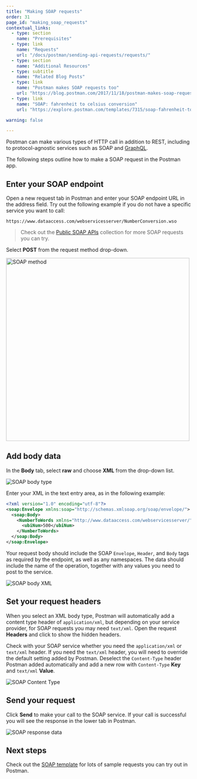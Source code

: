```yaml
---
title: "Making SOAP requests"
order: 31
page_id: "making_soap_requests"
contextual_links:
  - type: section
    name: "Prerequisites"
  - type: link
    name: "Requests"
    url: "/docs/postman/sending-api-requests/requests/"
  - type: section
    name: "Additional Resources"
  - type: subtitle
    name: "Related Blog Posts"
  - type: link
    name: "Postman makes SOAP requests too"
    url: "https://blog.postman.com/2017/11/18/postman-makes-soap-requests-too/"
  - type: link
    name: "SOAP: fahrenheit to celsius conversion"
    url: "https://explore.postman.com/templates/7315/soap-fahrenheit-to-celsius-conversion"

warning: false

---
```


Postman can make various types of HTTP call in addition to REST, including to protocol-agnostic services such as SOAP and [GraphQL](/docs/postman/sending-api-requests/graphql/).

The following steps outline how to make a SOAP request in the Postman app.

## Enter your SOAP endpoint

Open a new request tab in Postman and enter your SOAP endpoint URL in the address field. Try out the following example if you do not have a specific service you want to call:

```
https://www.dataaccess.com/webservicesserver/NumberConversion.wso
```

> Check out the [Public SOAP APIs](https://documenter.getpostman.com/view/8854915/Szf26WHn?version=latest) collection for more SOAP requests you can try.

Select __POST__ from the request method drop-down.

<img src="https://assets.postman.com/postman-docs/soap-method.jpg" alt="SOAP method" width="500px"/>

## Add body data

In the __Body__ tab, select __raw__ and choose __XML__ from the drop-down list.

![SOAP body type](https://assets.postman.com/postman-docs/soap-body-type.jpg)

Enter your XML in the text entry area, as in the following example:

```xml
<?xml version="1.0" encoding="utf-8"?>
<soap:Envelope xmlns:soap="http://schemas.xmlsoap.org/soap/envelope/">
  <soap:Body>
    <NumberToWords xmlns="http://www.dataaccess.com/webservicesserver/">
      <ubiNum>500</ubiNum>
    </NumberToWords>
  </soap:Body>
</soap:Envelope>
```

Your request body should include the SOAP `Envelope`, `Header`, and `Body` tags as required by the endpoint, as well as any namespaces. The data should include the name of the operation, together with any values you need to post to the service.

![SOAP body XML](https://assets.postman.com/postman-docs/soap-body-xml.jpg)

## Set your request headers

When you select an XML body type, Postman will automatically add a content type header of `application/xml`, but depending on your service provider, for SOAP requests you may need `text/xml`. Open the request __Headers__ and click to show the hidden headers.

Check with your SOAP service whether you need the `application/xml` or `text/xml` header. If you need the `text/xml` header, you will need to override the default setting added by Postman. Deselect the `Content-Type` header Postman added automatically and add a new row with `Content-Type` __Key__ and `text/xml` __Value__.

![SOAP Content Type](https://assets.postman.com/postman-docs/soap-content-type.jpg)

## Send your request

Click __Send__ to make your call to the SOAP service. If your call is successful you will see the response in the lower tab in Postman.

![SOAP response data](https://assets.postman.com/postman-docs/soap-response-data.jpg)

## Next steps

Check out the [SOAP template](https://explore.postman.com/templates/7275/public-soap-apis) for lots of sample requests you can try out in Postman.
